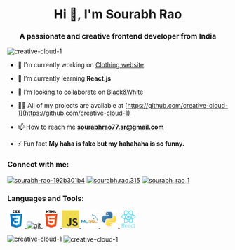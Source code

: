 <h1 align="center">Hi 👋, I'm Sourabh Rao</h1>
<h3 align="center">A passionate and creative frontend developer from India</h3>

<p align="left"> <img src="https://komarev.com/ghpvc/?username=creative-cloud-1&label=Profile%20views&color=0e75b6&style=flat" alt="creative-cloud-1" /> </p>

- 🔭 I’m currently working on [Clothing website](https://github.com/creative-cloud-1/shopping-website)

- 🌱 I’m currently learning **React.js**

- 👯 I’m looking to collaborate on [Black&White](https://github.com/creative-cloud-1/shopping-website)

- 👨‍💻 All of my projects are available at [https://github.com/creative-cloud-1](https://github.com/creative-cloud-1)

- 📫 How to reach me **sourabhrao77.sr@gmail.com**

- ⚡ Fun fact **My haha is fake but my hahahaha is so funny.**

<h3 align="left">Connect with me:</h3>
<p align="left">
<a href="https://linkedin.com/in/sourabh-rao-192b301b4" target="blank"><img align="center" src="https://raw.githubusercontent.com/rahuldkjain/github-profile-readme-generator/master/src/images/icons/Social/linked-in-alt.svg" alt="sourabh-rao-192b301b4" height="30" width="40" /></a>
<a href="https://fb.com/sourabh.rao.315" target="blank"><img align="center" src="https://raw.githubusercontent.com/rahuldkjain/github-profile-readme-generator/master/src/images/icons/Social/facebook.svg" alt="sourabh.rao.315" height="30" width="40" /></a>
<a href="https://instagram.com/sourabh_rao_1" target="blank"><img align="center" src="https://raw.githubusercontent.com/rahuldkjain/github-profile-readme-generator/master/src/images/icons/Social/instagram.svg" alt="sourabh_rao_1" height="30" width="40" /></a>
</p>

<h3 align="left">Languages and Tools:</h3>
<p align="left"> <a href="https://www.w3schools.com/css/" target="_blank"> <img src="https://raw.githubusercontent.com/devicons/devicon/master/icons/css3/css3-original-wordmark.svg" alt="css3" width="40" height="40"/> </a> <a href="https://git-scm.com/" target="_blank"> <img src="https://www.vectorlogo.zone/logos/git-scm/git-scm-icon.svg" alt="git" width="40" height="40"/> </a> <a href="https://www.w3.org/html/" target="_blank"> <img src="https://raw.githubusercontent.com/devicons/devicon/master/icons/html5/html5-original-wordmark.svg" alt="html5" width="40" height="40"/> </a> <a href="https://developer.mozilla.org/en-US/docs/Web/JavaScript" target="_blank"> <img src="https://raw.githubusercontent.com/devicons/devicon/master/icons/javascript/javascript-original.svg" alt="javascript" width="40" height="40"/> </a> <a href="https://www.mysql.com/" target="_blank"> <img src="https://raw.githubusercontent.com/devicons/devicon/master/icons/mysql/mysql-original-wordmark.svg" alt="mysql" width="40" height="40"/> </a> <a href="https://www.python.org" target="_blank"> <img src="https://raw.githubusercontent.com/devicons/devicon/master/icons/python/python-original.svg" alt="python" width="40" height="40"/> </a> <a href="https://reactjs.org/" target="_blank"> <img src="https://raw.githubusercontent.com/devicons/devicon/master/icons/react/react-original-wordmark.svg" alt="react" width="40" height="40"/> </a> </p>

<p><img align="left" src="https://github-readme-stats.vercel.app/api/top-langs?username=creative-cloud-1&show_icons=true&locale=en&layout=compact" alt="creative-cloud-1" /></p>

<p>&nbsp;<img align="center" src="https://github-readme-stats.vercel.app/api?username=creative-cloud-1&show_icons=true&locale=en" alt="creative-cloud-1" /></p>
